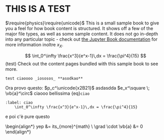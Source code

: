 # THIS IS A TEST
$\require{physics}\require{unicode}$
This is a small sample book to give you a feel for how book content is
structured.
It shows off a few of the major file types, as well as some sample content.
It does not go in-depth into any particular topic - check out [the Jupyter Book documentation](https://jupyterbook.org) for more information inoltre $x_X$.

$$
\int_0^\infty \frac{x^3}{e^x-1}\,dx = \frac{\pi^4}{15}
$$ (test)
Check out the content pages bundled with this sample book to see more.


```{note}
test ciaoooo _iososos_ **asodkao**
```

Ora provo questo: $p_c^\unicode{x2B21}$ asdasdda $e_x^\square \; \vb{a}^\circ$ ciaooo bellissima {eq}`ciao`
```{math}
:label: ciao
    \int_0^\infty \frac{x^3}{e^x-1}\,dx = \frac{\pi^4}{15}
```

e poi c'è pure questo

\begin{align*}
    yep &= its_{more}^{math} \\
    \grad \cdot \vb{a} &= 0
\end{align*}
